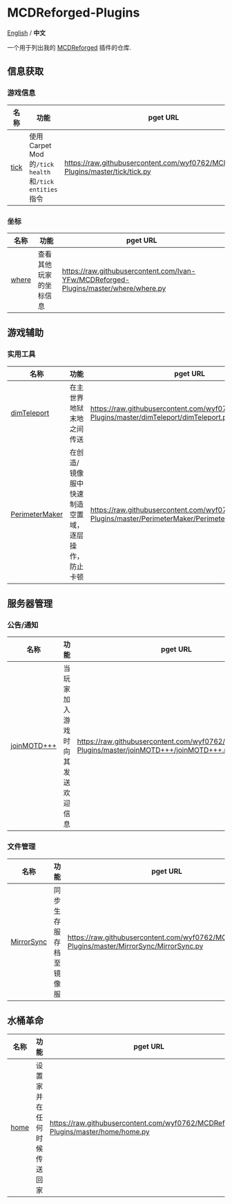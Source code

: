# MCDReforged-Plugins

[English](https://github.com/wyf0762/MCDReforged-Plugins/blob/master/README.md) / **中文**

一个用于列出我的 [MCDReforged](https://github.com/Fallen-Breath/MCDReforged) 插件的仓库.

## 信息获取

### 游戏信息

|名称|功能|pget URL|
|----|----|----|
|[tick](https://github.com/wyf0762/MCDReforged-Plugins/tree/master/tick)|使用Carpet Mod的`/tick health`和`/tick entities`指令|https://raw.githubusercontent.com/wyf0762/MCDReforged-Plugins/master/tick/tick.py|

### 坐标

|名称|功能|pget URL|
|----|----|----|
|[where](https://github.com/Ivan-YFw/MCDReforged-Plugins/tree/master/where)|查看其他玩家的坐标信息|https://raw.githubusercontent.com/Ivan-YFw/MCDReforged-Plugins/master/where/where.py|

## 游戏辅助

### 实用工具

|名称|功能|pget URL|
|----|----|----|
|[dimTeleport](https://github.com/wyf0762/MCDReforged-Plugins/tree/master/dimTeleport)|在主世界地狱末地之间传送|https://raw.githubusercontent.com/wyf0762/MCDReforged-Plugins/master/dimTeleport/dimTeleport.py|
|[PerimeterMaker](https://github.com/wyf0762/MCDReforged-Plugins/tree/master/PerimeterMaker)|在创造/镜像服中快速制造空置域，逐层操作，防止卡顿|https://raw.githubusercontent.com/wyf0762/MCDReforged-Plugins/master/PerimeterMaker/PerimeterMaker.py|

## 服务器管理

### 公告/通知

|名称|功能|pget URL|
|----|----|----|
|[joinMOTD+++](https://github.com/wyf0762/MCDReforged-Plugins/tree/master/joinMOTD+++)|当玩家加入游戏时向其发送欢迎信息|https://raw.githubusercontent.com/wyf0762/MCDReforged-Plugins/master/joinMOTD+++/joinMOTD+++.py|

### 文件管理

|名称|功能|pget URL|
|----|----|----|
|[MirrorSync](https://github.com/wyf0762/MCDReforged-Plugins/tree/master/MirrorSync)|同步生存服存档至镜像服|https://raw.githubusercontent.com/wyf0762/MCDReforged-Plugins/master/MirrorSync/MirrorSync.py|

## 水桶革命

|名称|功能|pget URL|
|----|----|----|
|[home](https://github.com/wyf0762/MCDReforged-Plugins/tree/master/home)|设置家并在任何时候传送回家|https://raw.githubusercontent.com/wyf0762/MCDReforged-Plugins/master/home/home.py|